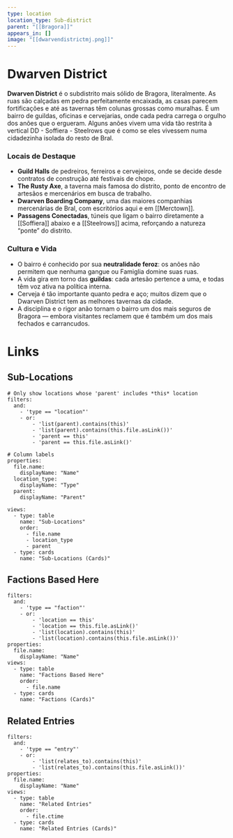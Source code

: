 ```yaml
---
type: location
location_type: Sub-district
parent: "[[Bragora]]"
appears_in: []
image: "[[dwarvendistrictmj.png]]"
---
```


# Dwarven District

**Dwarven District** é o subdistrito mais sólido de Bragora, literalmente. As ruas são calçadas em pedra perfeitamente encaixada, as casas parecem fortificações e até as tavernas têm colunas grossas como muralhas. É um bairro de guildas, oficinas e cervejarias, onde cada pedra carrega o orgulho dos anões que o ergueram. Alguns anões vivem uma vida tão restrita à vertical DD - Soffiera - Steelrows que é como se eles vivessem numa cidadezinha isolada do resto de Bral. 

### Locais de Destaque
- **Guild Halls** de pedreiros, ferreiros e cervejeiros, onde se decide desde contratos de construção até festivais de chope.  
- **The Rusty Axe**, a taverna mais famosa do distrito, ponto de encontro de artesãos e mercenários em busca de trabalho.  
- **Dwarven Boarding Company**, uma das maiores companhias mercenárias de Bral, com escritórios aqui e em [[Merctown]].  
- **Passagens Conectadas**, túneis que ligam o bairro diretamente a [[Soffiera]] abaixo e a [[Steelrows]] acima, reforçando a natureza “ponte” do distrito.  

### Cultura e Vida
- O bairro é conhecido por sua **neutralidade feroz**: os anões não permitem que nenhuma gangue ou Famiglia domine suas ruas.  
- A vida gira em torno das **guildas**: cada artesão pertence a uma, e todas têm voz ativa na política interna.  
- Cerveja é tão importante quanto pedra e aço; muitos dizem que o Dwarven District tem as melhores tavernas da cidade.  
- A disciplina e o rigor anão tornam o bairro um dos mais seguros de Bragora — embora visitantes reclamem que é também um dos mais fechados e carrancudos.

<!-- DYNAMIC:related-entries -->

# Links

## Sub-Locations
```base
# Only show locations whose 'parent' includes *this* location
filters:
  and:
    - 'type == "location"'
    - or:
        - 'list(parent).contains(this)'
        - 'list(parent).contains(this.file.asLink())'
        - 'parent == this'
        - 'parent == this.file.asLink()'

# Column labels
properties:
  file.name:
    displayName: "Name"
  location_type:
    displayName: "Type"
  parent:
    displayName: "Parent"

views:
  - type: table
    name: "Sub-Locations"
    order:
      - file.name
      - location_type
      - parent
  - type: cards
    name: "Sub-Locations (Cards)"
```

## Factions Based Here
```base
filters:
  and:
    - 'type == "faction"'
    - or:
        - 'location == this'
        - 'location == this.file.asLink()'
        - 'list(location).contains(this)'
        - 'list(location).contains(this.file.asLink())'
properties:
  file.name:
    displayName: "Name"
views:
  - type: table
    name: "Factions Based Here"
    order:
      - file.name
  - type: cards
    name: "Factions (Cards)"
```

## Related Entries
```base
filters:
  and:
    - 'type == "entry"'
    - or:
        - 'list(relates_to).contains(this)'
        - 'list(relates_to).contains(this.file.asLink())'
properties:
  file.name:
    displayName: "Name"
views:
  - type: table
    name: "Related Entries"
    order:
      - file.ctime
  - type: cards
    name: "Related Entries (Cards)"
```

<!-- /DYNAMIC -->
